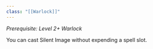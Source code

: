 ```yaml
---
class: "[[Warlock]]"
---
```

_Prerequisite: Level 2+ Warlock_

You can cast Silent Image without expending a spell slot.